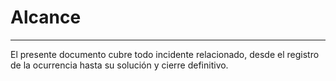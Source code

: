 # Alcance

---

El presente documento cubre todo incidente relacionado, desde el registro de la ocurrencia hasta su solución y cierre definitivo.

